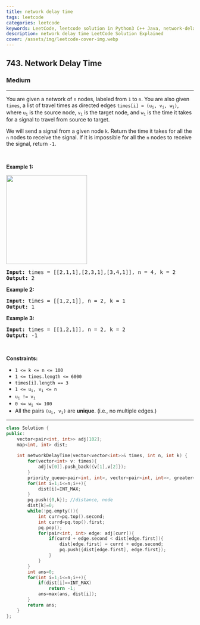```yaml
---
title: network delay time
tags: leetcode
categories: leetcode
keywords: LeetCode, leetcode solution in Python3 C++ Java, network-delay-time solution
description: network delay time LeetCode Solution Explained
cover: /assets/img/leetcode-cover-img.webp
---
```





<h2>743. Network Delay Time</h2><h3>Medium</h3><hr><div><p>You are given a network of <code>n</code> nodes, labeled from <code>1</code> to <code>n</code>. You are also given <code>times</code>, a list of travel times as directed edges <code>times[i] = (u<sub>i</sub>, v<sub>i</sub>, w<sub>i</sub>)</code>, where <code>u<sub>i</sub></code> is the source node, <code>v<sub>i</sub></code> is the target node, and <code>w<sub>i</sub></code> is the time it takes for a signal to travel from source to target.</p>

<p>We will send a signal from a given node <code>k</code>. Return the time it takes for all the <code>n</code> nodes to receive the signal. If it is impossible for all the <code>n</code> nodes to receive the signal, return <code>-1</code>.</p>

<p>&nbsp;</p>
<p><strong>Example 1:</strong></p>
<img alt="" src="https://assets.leetcode.com/uploads/2019/05/23/931_example_1.png" style="width: 217px; height: 239px;">
<pre><strong>Input:</strong> times = [[2,1,1],[2,3,1],[3,4,1]], n = 4, k = 2
<strong>Output:</strong> 2
</pre>

<p><strong>Example 2:</strong></p>

<pre><strong>Input:</strong> times = [[1,2,1]], n = 2, k = 1
<strong>Output:</strong> 1
</pre>

<p><strong>Example 3:</strong></p>

<pre><strong>Input:</strong> times = [[1,2,1]], n = 2, k = 2
<strong>Output:</strong> -1
</pre>

<p>&nbsp;</p>
<p><strong>Constraints:</strong></p>

<ul>
	<li><code>1 &lt;= k &lt;= n &lt;= 100</code></li>
	<li><code>1 &lt;= times.length &lt;= 6000</code></li>
	<li><code>times[i].length == 3</code></li>
	<li><code>1 &lt;= u<sub>i</sub>, v<sub>i</sub> &lt;= n</code></li>
	<li><code>u<sub>i</sub> != v<sub>i</sub></code></li>
	<li><code>0 &lt;= w<sub>i</sub> &lt;= 100</code></li>
	<li>All the pairs <code>(u<sub>i</sub>, v<sub>i</sub>)</code> are <strong>unique</strong>. (i.e., no multiple edges.)</li>
</ul>
</div>

---




```cpp
class Solution {
public:
    vector<pair<int, int>> adj[102];
    map<int, int> dist;
    
    int networkDelayTime(vector<vector<int>>& times, int n, int k) {
        for(vector<int> v: times){
            adj[v[0]].push_back({v[1],v[2]});
        }
        priority_queue<pair<int, int>, vector<pair<int, int>>, greater<pair<int, int>>> pq;
        for(int i=1;i<=n;i++){
            dist[i]=INT_MAX;
        }
        pq.push({0,k}); //distance, node
        dist[k]=0;
        while(!pq.empty()){
            int curr=pq.top().second;
            int currd=pq.top().first;
            pq.pop();
            for(pair<int, int> edge: adj[curr]){
                if(currd + edge.second < dist[edge.first]){
                    dist[edge.first] = currd + edge.second;
                    pq.push({dist[edge.first], edge.first});
                }
            }
        }
        int ans=0;
        for(int i=1;i<=n;i++){
            if(dist[i]==INT_MAX)
                return -1;
            ans=max(ans, dist[i]);
        }
        return ans;
    }
};
```
